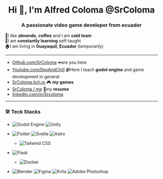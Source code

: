 <h1 align="center">Hi 👋, I'm Alfred Coloma @SrColoma</h1>
<h3 align="center">A passionate video game developer from ecuador</h3>

🥜I like **almonds**, **coffee** and I am **cold team**\
🌱I am **constantly learning** self-taught\
🏠I am living in **Guayaquil, Ecuador** (temporarily)

--- 

- <a href="https://github.com/SrColoma" target="_blank">Github.com/SrColoma</a> ⬅️are you here
- <a href="https://www.youtube.com/DevAndChill" target="_blank">Youtube.com/DevAndChill</a> 📹Here I teach **godot engine** and game development in general
- <a href="https://srcoloma.itch.io" target="_blank">SrColoma.itch.io</a> 🎮 **my games**
- <a href="https://srcoloma.github.io/me/" target="_blank">SrColoma / me</a> 📜my **resume**
- <a href="https://www.linkedin.com/in/Srcoloma" target="_blank">linkedin.com/in/Srcoloma</a>


---

### 🛠️ Teck Stacks
- ![Godot Engine](https://img.shields.io/static/v1?style=for-the-badge&message=Godot+Engine&color=478CBF&logo=Godot+Engine&logoColor=FFFFFF&label=) ![Unity](https://img.shields.io/static/v1?style=for-the-badge&message=Unity&color=222222&logo=Unity&logoColor=FFFFFF&label=)


- ![Flutter](https://img.shields.io/static/v1?style=for-the-badge&message=Flutter&color=02569B&logo=Flutter&logoColor=FFFFFF&label=) ![Svelte](https://img.shields.io/static/v1?style=for-the-badge&message=Svelte&color=FF3E00&logo=Svelte&logoColor=FFFFFF&label=) ![Astro](https://img.shields.io/static/v1?style=for-the-badge&message=Astro&color=FF5D01&logo=Astro&logoColor=FFFFFF&label=)
  - ![Tailwind CSS](https://img.shields.io/static/v1?style=for-the-badge&message=Tailwind+CSS&color=222222&logo=Tailwind+CSS&logoColor=06B6D4&label=)


- ![Flask](https://img.shields.io/static/v1?style=for-the-badge&message=Flask&color=000000&logo=Flask&logoColor=FFFFFF&label=)
  - ![Docker](https://img.shields.io/static/v1?style=for-the-badge&message=Docker&color=2496ED&logo=Docker&logoColor=FFFFFF&label=)
- ![Blender](https://img.shields.io/static/v1?style=for-the-badge&message=Blender&color=F5792A&logo=Blender&logoColor=FFFFFF&label=) ![Figma](https://img.shields.io/static/v1?style=for-the-badge&message=Figma&color=F24E1E&logo=Figma&logoColor=FFFFFF&label=) ![Krita](https://img.shields.io/static/v1?style=for-the-badge&message=Krita&color=222222&logo=Krita&logoColor=3BABFF&label=) ![Adobe Photoshop](https://img.shields.io/static/v1?style=for-the-badge&message=Adobe+Photoshop&color=31A8FF&logo=Adobe+Photoshop&logoColor=FFFFFF&label=)
